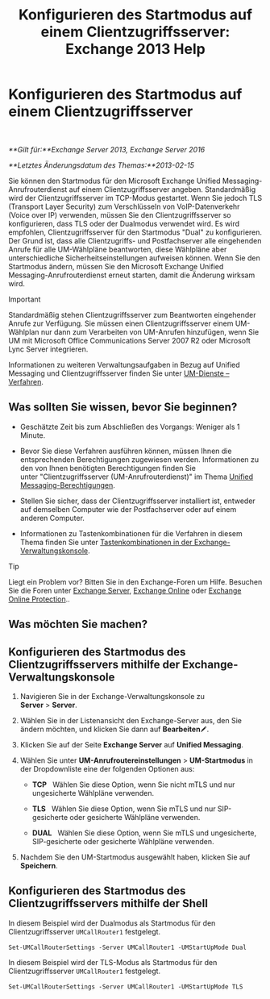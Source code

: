 ﻿---
title: 'Konfigurieren des Startmodus auf einem Clientzugriffsserver: Exchange 2013 Help'
TOCTitle: Konfigurieren des Startmodus auf einem Clientzugriffsserver
ms:assetid: 71cc9061-9e3c-4b4a-8dbe-f590ca5bcee8
ms:mtpsurl: https://technet.microsoft.com/de-de/library/JJ673533(v=EXCHG.150)
ms:contentKeyID: 50554840
ms.date: 05/22/2018
mtps_version: v=EXCHG.150
ms.translationtype: MT
---

# Konfigurieren des Startmodus auf einem Clientzugriffsserver

 

_**Gilt für:**Exchange Server 2013, Exchange Server 2016_

_**Letztes Änderungsdatum des Themas:**2013-02-15_

Sie können den Startmodus für den Microsoft Exchange Unified Messaging-Anrufrouterdienst auf einem Clientzugriffsserver angeben. Standardmäßig wird der Clientzugriffsserver im TCP-Modus gestartet. Wenn Sie jedoch TLS (Transport Layer Security) zum Verschlüsseln von VoIP-Datenverkehr (Voice over IP) verwenden, müssen Sie den Clientzugriffsserver so konfigurieren, dass TLS oder der Dualmodus verwendet wird. Es wird empfohlen, Clientzugriffsserver für den Startmodus "Dual" zu konfigurieren. Der Grund ist, dass alle Clientzugriffs- und Postfachserver alle eingehenden Anrufe für alle UM-Wählpläne beantworten, diese Wählpläne aber unterschiedliche Sicherheitseinstellungen aufweisen können. Wenn Sie den Startmodus ändern, müssen Sie den Microsoft Exchange Unified Messaging-Anrufrouterdienst erneut starten, damit die Änderung wirksam wird.


> [!IMPORTANT]
> Standardmäßig stehen Clientzugriffsserver zum Beantworten eingehender Anrufe zur Verfügung. Sie müssen einen Clientzugriffsserver einem UM-Wählplan nur dann zum Verarbeiten von UM-Anrufen hinzufügen, wenn Sie UM mit Microsoft Office Communications Server 2007 R2 oder Microsoft Lync Server integrieren.



Informationen zu weiteren Verwaltungsaufgaben in Bezug auf Unified Messaging und Clientzugriffsserver finden Sie unter [UM-Dienste – Verfahren](um-services-procedures-exchange-2013-help.md).

## Was sollten Sie wissen, bevor Sie beginnen?

  - Geschätzte Zeit bis zum Abschließen des Vorgangs: Weniger als 1 Minute.

  - Bevor Sie diese Verfahren ausführen können, müssen Ihnen die entsprechenden Berechtigungen zugewiesen werden. Informationen zu den von Ihnen benötigten Berechtigungen finden Sie unter "Clientzugriffsserver (UM-Anrufrouterdienst)" im Thema [Unified Messaging-Berechtigungen](unified-messaging-permissions-exchange-2013-help.md).

  - Stellen Sie sicher, dass der Clientzugriffsserver installiert ist, entweder auf demselben Computer wie der Postfachserver oder auf einem anderen Computer.

  - Informationen zu Tastenkombinationen für die Verfahren in diesem Thema finden Sie unter [Tastenkombinationen in der Exchange-Verwaltungskonsole](keyboard-shortcuts-in-the-exchange-admin-center-exchange-online-protection-help.md).


> [!TIP]
> Liegt ein Problem vor? Bitten Sie in den Exchange-Foren um Hilfe. Besuchen Sie die Foren unter <A href="https://go.microsoft.com/fwlink/p/?linkid=60612">Exchange Server</A>, <A href="https://go.microsoft.com/fwlink/p/?linkid=267542">Exchange Online</A> oder <A href="https://go.microsoft.com/fwlink/p/?linkid=285351">Exchange Online Protection</A>..



## Was möchten Sie machen?

## Konfigurieren des Startmodus des Clientzugriffsservers mithilfe der Exchange-Verwaltungskonsole

1.  Navigieren Sie in der Exchange-Verwaltungskonsole zu **Server** \> **Server**.

2.  Wählen Sie in der Listenansicht den Exchange-Server aus, den Sie ändern möchten, und klicken Sie dann auf **Bearbeiten**![Bearbeitungssymbol](images/Bb124582.6f53ccb2-1f13-4c02-bea0-30690e6ea71d(EXCHG.150).gif "Bearbeitungssymbol").

3.  Klicken Sie auf der Seite **Exchange Server** auf **Unified Messaging**.

4.  Wählen Sie unter **UM-Anrufroutereinstellungen** \> **UM-Startmodus** in der Dropdownliste eine der folgenden Optionen aus:
    
      - **TCP**   Wählen Sie diese Option, wenn Sie nicht mTLS und nur ungesicherte Wählpläne verwenden.
    
      - **TLS**   Wählen Sie diese Option, wenn Sie mTLS und nur SIP-gesicherte oder gesicherte Wählpläne verwenden.
    
      - **DUAL**   Wählen Sie diese Option, wenn Sie mTLS und ungesicherte, SIP-gesicherte oder gesicherte Wählpläne verwenden.

5.  Nachdem Sie den UM-Startmodus ausgewählt haben, klicken Sie auf **Speichern**.

## Konfigurieren des Startmodus des Clientzugriffsservers mithilfe der Shell

In diesem Beispiel wird der Dualmodus als Startmodus für den Clientzugriffsserver `UMCallRouter1` festgelegt.

    Set-UMCallRouterSettings -Server UMCallRouter1 -UMStartUpMode Dual

In diesem Beispiel wird der TLS-Modus als Startmodus für den Clientzugriffsserver `UMCallRouter1` festgelegt.

    Set-UMCallRouterSettings -Server UMCallRouter1 -UMStartUpMode TLS

